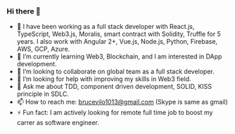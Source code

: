 ### Hi there 👋

- 🔭 I have been working as a full stack developer with React.js, TypeScript, Web3.js, Moralis, smart contract with Solidity, Truffle for 5 years.
      I also work with Angular 2+, Vue.js, Node.js, Python, Firebase, AWS, GCP, Azure.
- 🌱 I’m currently learning Web3, Blockchain, and I am interested in DApp development.
- 👯 I’m looking to collaborate on global team as a full stack developer.
- 🤔 I’m looking for help with improving my skills in Web3 field.
- 💬 Ask me about TDD, component driven development, SOLID, KISS principle in SDLC.
- 📫 How to reach me: brucevilo1013@gmail.com (Skype is same as gmail)
- ⚡ Fun fact: I am actively looking for remote full time job to boost my carrer as software engineer.
